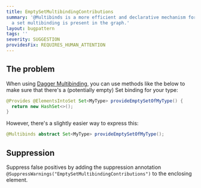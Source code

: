 ```yaml
---
title: EmptySetMultibindingContributions
summary: '@Multibinds is a more efficient and declarative mechanism for ensuring that
  a set multibinding is present in the graph.'
layout: bugpattern
tags: ''
severity: SUGGESTION
providesFix: REQUIRES_HUMAN_ATTENTION
---
```


<!--
*** AUTO-GENERATED, DO NOT MODIFY ***
To make changes, edit the @BugPattern annotation or the explanation in docs/bugpattern.
-->

## The problem
When using [Dagger Multibinding][dmb], you can use methods like the below to
make sure that there's a (potentially empty) Set binding for your type:

```java
@Provides @ElementsIntoSet Set<MyType> provideEmptySetOfMyType() {
  return new HashSet<>();
}
```

However, there's a slightly easier way to express this:

```java
@Multibinds abstract Set<MyType> provideEmptySetOfMyType();
```

[dmb]: https://dagger.dev/multibindings.html

## Suppression
Suppress false positives by adding the suppression annotation `@SuppressWarnings("EmptySetMultibindingContributions")` to the enclosing element.
